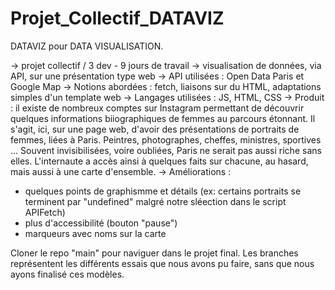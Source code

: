 # Projet_Collectif_DATAVIZ

DATAVIZ pour DATA VISUALISATION.

-> projet collectif / 3 dev - 9 jours de travail
-> visualisation de données, via API, sur une présentation type web
-> API utilisées : Open Data Paris et Google Map
-> Notions abordées : fetch, liaisons sur du HTML, adaptations simples d'un template web
-> Langages utilisées : JS, HTML, CSS
-> Produit : il existe de nombreux comptes sur Instagram permettant de découvrir quelques informations biiographiques de femmes au parcours étonnant. Il s'agit, ici, sur une page web, d'avoir des présentations de portraits de femmes, liées à Paris. Peintres, photographes, cheffes, ministres, sportives ... Souvent invisibilisées, voire oubliées, Paris ne serait pas aussi riche sans elles. L'internaute a accès ainsi à quelques faits sur chacune, au hasard, mais aussi à une carte d'ensemble.
-> Améliorations :
* quelques points de graphismme et détails (ex: certains portraits se terminent par "undefined" malgré notre sléection dans le script APIFetch)
* plus d'accessibilité (bouton "pause")
* marqueurs avec noms sur la carte

Cloner le repo "main" pour naviguer dans le projet final.
Les branches représentent les différents essais que nous avons pu faire, sans que nous ayons finalisé ces modèles.
